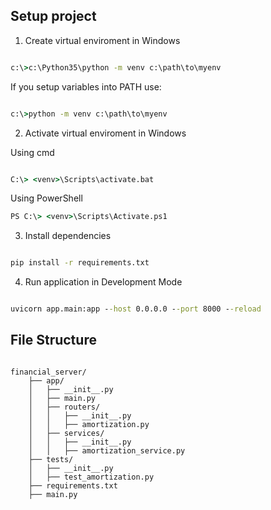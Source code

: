 ## Setup project

1. Create virtual enviroment in Windows

```cmd

c:\>c:\Python35\python -m venv c:\path\to\myenv

```

If you setup variables into PATH use:

```cmd

c:\>python -m venv c:\path\to\myenv

```

2. Activate virtual enviroment in Windows

Using cmd

```cmd

C:\> <venv>\Scripts\activate.bat

```

Using PowerShell

```cmd
PS C:\> <venv>\Scripts\Activate.ps1

```

3. Install dependencies

```cmd

pip install -r requirements.txt

```

4. Run application in Development Mode

```cmd

uvicorn app.main:app --host 0.0.0.0 --port 8000 --reload

```

## File Structure

```

financial_server/
    ├── app/
    │   ├── __init__.py
    │   ├── main.py
    │   ├── routers/
    │   │   ├── __init__.py
    │   │   ├── amortization.py
    │   ├── services/
    │   │   ├── __init__.py
    │   │   ├── amortization_service.py
    ├── tests/
    │   ├── __init__.py
    │   ├── test_amortization.py
    ├── requirements.txt
    ├── main.py


```
